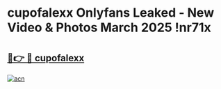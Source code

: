 # cupofalexx Onlyfans Leaked - New Video & Photos March 2025 !nr71x

# <h2><a href="https://9ikcsd.iuczelnia.edu.pl?title=cupofalexx&ref=nr71x">🔗👉 🔴 cupofalexx</a></h2>

[![acn](https://github.com/user-attachments/assets/0f9c940e-d8b0-45ae-aac7-cd30a18b3e1c)](https://9ikcsd.iuczelnia.edu.pl?title=cupofalexx&ref=nr71x)

